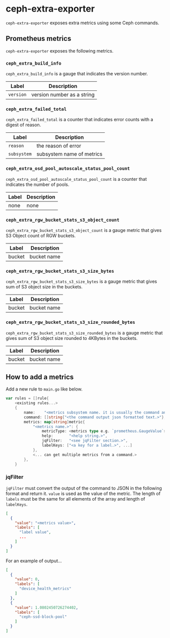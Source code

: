 ceph-extra-exporter
===================

`ceph-extra-exporter` exposes extra metrics using some Ceph commands.

## Prometheus metrics

`ceph-extra-exporter` exposes the following metrics.

### `ceph_extra_build_info`

`ceph_extra_build_info` is a gauge that indicates the version number.

| Label     | Description                |
| --------- | -------------------------- |
| `version` | version number as a string |

### `ceph_extra_failed_total`

`ceph_extra_failed_total` is a counter that indicates error counts with a digest of reason.

| Label       | Description               |
| ----------- | ------------------------- |
| `reason`    | the reason of error       |
| `subsystem` | subsystem name of metrics |

### `ceph_extra_osd_pool_autoscale_status_pool_count`

`ceph_extra_osd_pool_autoscale_status_pool_count` is a counter that indicates the number of pools.

| Label | Description |
| ----- | ----------- |
| none  | none        |

### `ceph_extra_rgw_bucket_stats_s3_object_count`

`ceph_extra_rgw_bucket_stats_s3_object_count` is a gauge metric that gives S3 Object count of RGW buckets.

| Label  | Description |
| ------ | ----------- |
| bucket | bucket name |

### `ceph_extra_rgw_bucket_stats_s3_size_bytes`

`ceph_extra_rgw_bucket_stats_s3_size_bytes` is a gauge metric that gives sum of S3 object size in the buckets.

| Label  | Description |
| ------ | ----------- |
| bucket | bucket name |

### `ceph_extra_rgw_bucket_stats_s3_size_rounded_bytes`

`ceph_extra_rgw_bucket_stats_s3_size_rounded_bytes` is a gauge metric that gives sum of S3 object size rounded to 4KBytes in the buckets.

| Label  | Description |
| ------ | ----------- |
| bucket | bucket name |

## How to add a metrics

Add a new rule to `main.go` like below.

```go
var rules = []rule{
    <existing rules...>
    {
        name:    "<metrics subsystem name. it is usually the command and options joined by `-`.>",
        command: []string{"<the command output json formatted text.>"},
        metrics: map[string]metric{
            "<metrics name.>": {
                metricType: <metrics type e.g. `prometheus.GaugeValue`>,
                help:       "<help string.>",
                jqFilter:   "<see jqFilter section.>",
                labelKeys: ["<a key for a label.>", ...]
            },
            <... can get multiple metrics from a command.>
        },
    }
```

### jqFilter

`jqFilter` must convert the output of the command to JSON in the following format and return it.
`value` is used as the value of the metric. The length of `labels` must be the same for all elements of the array and length of `labelKeys`.

```json
[
  {
    "value": "<metrics value>",
    "labels": [
      "label value",
      ...
    ]
  }
]
```

For an example of output...

```json
[
  {
    "value": 0,
    "labels": [
      "device_health_metrics"
    ]
  },
  {
    "value": 1.0802450726274402,
    "labels": [
      "ceph-ssd-block-pool"
    ]
  }
]
```
